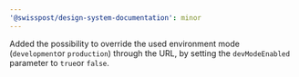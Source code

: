 ```yaml
---
'@swisspost/design-system-documentation': minor
---
```


Added the possibility to override the used environment mode (`development`or `production`) through the URL, by setting the `devModeEnabled` parameter to `true`or `false`.